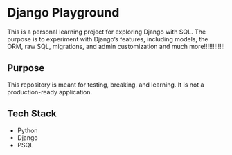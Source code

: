 # Django Playground

This is a personal learning project for exploring Django with SQL. 
The purpose is to experiment with Django’s features, including models, the ORM, raw SQL, migrations, and admin customization and much more!!!!!!!!!!!!

## Purpose

This repository is meant for testing, breaking, and learning. It is not a production-ready application.

## Tech Stack

- Python
- Django
- PSQL


